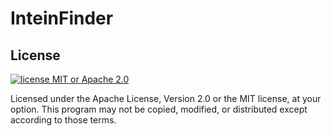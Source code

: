 # InteinFinder

## License

[![license MIT or Apache
2.0](https://img.shields.io/badge/license-MIT%20or%20Apache%202.0-blue)](https://github.com/mooreryan/InteinFinder)

Licensed under the Apache License, Version 2.0 or the MIT license, at your option. This program may not be copied, modified, or distributed except according to those terms.

